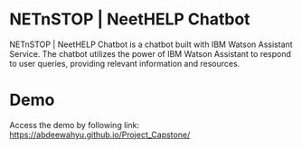 # NETnSTOP | NeetHELP Chatbot
NETnSTOP | NeetHELP Chatbot is a chatbot built with IBM Watson Assistant Service. The chatbot utilizes the power of IBM Watson Assistant to respond to user queries, providing relevant information and resources.

# Demo
Access the demo by following link:
https://abdeewahyu.github.io/Project_Capstone/
